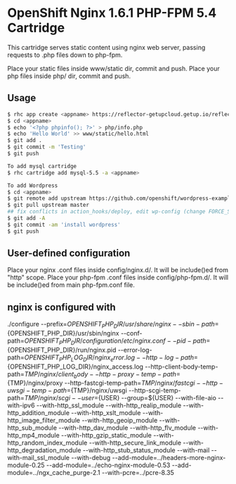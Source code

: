 # OpenShift Nginx 1.6.1 PHP-FPM 5.4 Cartridge
This cartridge serves static content using nginx web server, passing requests to .php files down to php-fpm.

Place your static files inside www/static dir, commit and push.
Place your php files inside php/ dir, commit and push.

## Usage

```bash
$ rhc app create <appname> https://reflector-getupcloud.getup.io/reflect?github=ranib/openshift-nginx-php-fpm-fastcgi
$ cd <appname>
$ echo '<?php phpinfo(); ?>' > php/info.php
$ echo 'Hello World' >> www/static/hello.html
$ git add .
$ git commit -m 'Testing'
$ git push

To add mysql cartridge
$ rhc cartridge add mysql-5.5 -a <appname>

To add Wordpress
$ cd <appname>
$ git remote add upstream https://github.com/openshift/wordpress-example
$ git pull upstream master
## fix conflicts in action_hooks/deploy, edit wp-config (change FORCE_SSL_ADMIN to false) then commit ##
$ git add -A
$ git commit -am 'install wordpress'
$ git push
```

## User-defined configuration

Place your nginx .conf files inside config/nginx.d/. It will be include()ed from "http" scope.
Place your php-fpm .conf files inside config/php-fpm.d/. It will be include()ed from main php-fpm.conf file.

## nginx is configured with
./configure --prefix=${OPENSHIFT_PHP_DIR}/usr/share/nginx --sbin-path=${OPENSHIFT_PHP_DIR}/usr/sbin/nginx --conf-path=${OPENSHIFT_PHP_DIR}/configuration/etc/nginx.conf --pid-path=${OPENSHIFT_PHP_DIR}/run/nginx.pid --error-log-path=${OPENSHIFT_PHP_LOG_DIR}/nginx_error.log --http-log-path=${OPENSHIFT_PHP_LOG_DIR}/nginx_access.log --http-client-body-temp-path=${TMP}/nginx/client_body --http-proxy-temp-path=${TMP}/nginx/proxy --http-fastcgi-temp-path=${TMP}/nginx/fastcgi --http-uwsgi-temp-path=${TMP}/nginx/uwsgi --http-scgi-temp-path=${TMP}/nginx/scgi --user=${USER} --group=${USER} --with-file-aio --with-ipv6 --with-http_ssl_module --with-http_realip_module --with-http_addition_module --with-http_xslt_module --with-http_image_filter_module --with-http_geoip_module --with-http_sub_module --with-http_dav_module --with-http_flv_module --with-http_mp4_module --with-http_gzip_static_module --with-http_random_index_module --with-http_secure_link_module --with-http_degradation_module --with-http_stub_status_module --with-mail --with-mail_ssl_module --with-debug --add-module=../headers-more-nginx-module-0.25 --add-module=../echo-nginx-module-0.53 --add-module=../ngx_cache_purge-2.1 --with-pcre=../pcre-8.35
